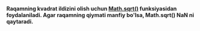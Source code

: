 #### Raqamning kvadrat ildizini olish uchun [Math.sqrt()](https://www.w3resource.com/javascript/object-property-method/math-sqrt.php) funksiyasidan foydalaniladi. Agar raqamning qiymati manfiy bo'lsa, Math.sqrt() NaN ni qaytaradi.
